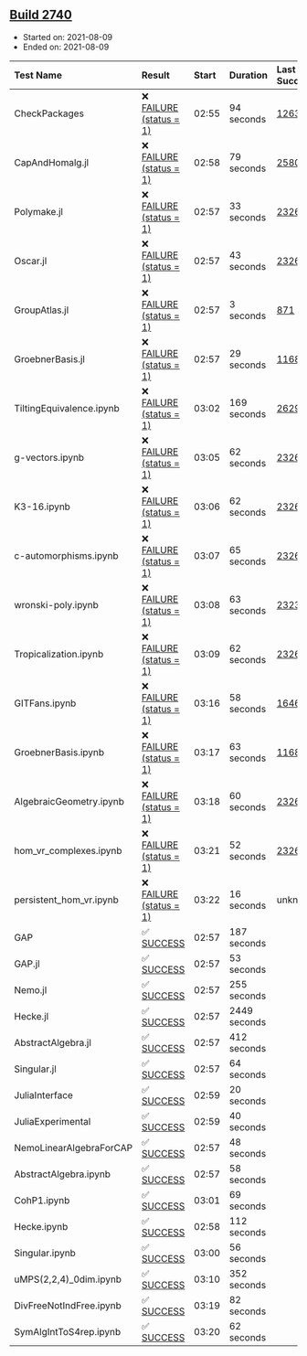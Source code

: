 ## [Build 2740](https://oscarci.mathematik.uni-kl.de/job/oscar-stable/2740/)

* Started on: 2021-08-09
* Ended on: 2021-08-09

| Test Name    | Result | Start | Duration | Last Success | First Failure |
|:-------------|:-------|:------|:---------|:-------------|:--------------|
| CheckPackages | ❌ [FAILURE (status = 1)](https://oscarci.mathematik.uni-kl.de/job/oscar-stable/2740/artifact/logs/build-2740/CheckPackages.log) | 02:55 | 94 seconds | [1263](https://oscarci.mathematik.uni-kl.de/job/oscar-stable/1263/) | [1264](https://oscarci.mathematik.uni-kl.de/job/oscar-stable/1264/) |
| CapAndHomalg.jl | ❌ [FAILURE (status = 1)](https://oscarci.mathematik.uni-kl.de/job/oscar-stable/2740/artifact/logs/build-2740/CapAndHomalg.jl.log) | 02:58 | 79 seconds | [2580](https://oscarci.mathematik.uni-kl.de/job/oscar-stable/2580/) | [2581](https://oscarci.mathematik.uni-kl.de/job/oscar-stable/2581/) |
| Polymake.jl | ❌ [FAILURE (status = 1)](https://oscarci.mathematik.uni-kl.de/job/oscar-stable/2740/artifact/logs/build-2740/Polymake.jl.log) | 02:57 | 33 seconds | [2326](https://oscarci.mathematik.uni-kl.de/job/oscar-stable/2326/) | [2327](https://oscarci.mathematik.uni-kl.de/job/oscar-stable/2327/) |
| Oscar.jl | ❌ [FAILURE (status = 1)](https://oscarci.mathematik.uni-kl.de/job/oscar-stable/2740/artifact/logs/build-2740/Oscar.jl.log) | 02:57 | 43 seconds | [2326](https://oscarci.mathematik.uni-kl.de/job/oscar-stable/2326/) | [2327](https://oscarci.mathematik.uni-kl.de/job/oscar-stable/2327/) |
| GroupAtlas.jl | ❌ [FAILURE (status = 1)](https://oscarci.mathematik.uni-kl.de/job/oscar-stable/2740/artifact/logs/build-2740/GroupAtlas.jl.log) | 02:57 | 3 seconds | [871](https://oscarci.mathematik.uni-kl.de/job/oscar-stable/871/) | [872](https://oscarci.mathematik.uni-kl.de/job/oscar-stable/872/) |
| GroebnerBasis.jl | ❌ [FAILURE (status = 1)](https://oscarci.mathematik.uni-kl.de/job/oscar-stable/2740/artifact/logs/build-2740/GroebnerBasis.jl.log) | 02:57 | 29 seconds | [1168](https://oscarci.mathematik.uni-kl.de/job/oscar-stable/1168/) | [1169](https://oscarci.mathematik.uni-kl.de/job/oscar-stable/1169/) |
| TiltingEquivalence.ipynb | ❌ [FAILURE (status = 1)](https://oscarci.mathematik.uni-kl.de/job/oscar-stable/2740/artifact/logs/build-2740/TiltingEquivalence.ipynb.log) | 03:02 | 169 seconds | [2629](https://oscarci.mathematik.uni-kl.de/job/oscar-stable/2629/) | [2630](https://oscarci.mathematik.uni-kl.de/job/oscar-stable/2630/) |
| g-vectors.ipynb | ❌ [FAILURE (status = 1)](https://oscarci.mathematik.uni-kl.de/job/oscar-stable/2740/artifact/logs/build-2740/g-vectors.ipynb.log) | 03:05 | 62 seconds | [2326](https://oscarci.mathematik.uni-kl.de/job/oscar-stable/2326/) | [2327](https://oscarci.mathematik.uni-kl.de/job/oscar-stable/2327/) |
| K3-16.ipynb | ❌ [FAILURE (status = 1)](https://oscarci.mathematik.uni-kl.de/job/oscar-stable/2740/artifact/logs/build-2740/K3-16.ipynb.log) | 03:06 | 62 seconds | [2326](https://oscarci.mathematik.uni-kl.de/job/oscar-stable/2326/) | [2327](https://oscarci.mathematik.uni-kl.de/job/oscar-stable/2327/) |
| c-automorphisms.ipynb | ❌ [FAILURE (status = 1)](https://oscarci.mathematik.uni-kl.de/job/oscar-stable/2740/artifact/logs/build-2740/c-automorphisms.ipynb.log) | 03:07 | 65 seconds | [2326](https://oscarci.mathematik.uni-kl.de/job/oscar-stable/2326/) | [2327](https://oscarci.mathematik.uni-kl.de/job/oscar-stable/2327/) |
| wronski-poly.ipynb | ❌ [FAILURE (status = 1)](https://oscarci.mathematik.uni-kl.de/job/oscar-stable/2740/artifact/logs/build-2740/wronski-poly.ipynb.log) | 03:08 | 63 seconds | [2323](https://oscarci.mathematik.uni-kl.de/job/oscar-stable/2323/) | [2324](https://oscarci.mathematik.uni-kl.de/job/oscar-stable/2324/) |
| Tropicalization.ipynb | ❌ [FAILURE (status = 1)](https://oscarci.mathematik.uni-kl.de/job/oscar-stable/2740/artifact/logs/build-2740/Tropicalization.ipynb.log) | 03:09 | 62 seconds | [2326](https://oscarci.mathematik.uni-kl.de/job/oscar-stable/2326/) | [2327](https://oscarci.mathematik.uni-kl.de/job/oscar-stable/2327/) |
| GITFans.ipynb | ❌ [FAILURE (status = 1)](https://oscarci.mathematik.uni-kl.de/job/oscar-stable/2740/artifact/logs/build-2740/GITFans.ipynb.log) | 03:16 | 58 seconds | [1646](https://oscarci.mathematik.uni-kl.de/job/oscar-stable/1646/) | [1647](https://oscarci.mathematik.uni-kl.de/job/oscar-stable/1647/) |
| GroebnerBasis.ipynb | ❌ [FAILURE (status = 1)](https://oscarci.mathematik.uni-kl.de/job/oscar-stable/2740/artifact/logs/build-2740/GroebnerBasis.ipynb.log) | 03:17 | 63 seconds | [1168](https://oscarci.mathematik.uni-kl.de/job/oscar-stable/1168/) | [1169](https://oscarci.mathematik.uni-kl.de/job/oscar-stable/1169/) |
| AlgebraicGeometry.ipynb | ❌ [FAILURE (status = 1)](https://oscarci.mathematik.uni-kl.de/job/oscar-stable/2740/artifact/logs/build-2740/AlgebraicGeometry.ipynb.log) | 03:18 | 60 seconds | [2326](https://oscarci.mathematik.uni-kl.de/job/oscar-stable/2326/) | [2327](https://oscarci.mathematik.uni-kl.de/job/oscar-stable/2327/) |
| hom_vr_complexes.ipynb | ❌ [FAILURE (status = 1)](https://oscarci.mathematik.uni-kl.de/job/oscar-stable/2740/artifact/logs/build-2740/hom_vr_complexes.ipynb.log) | 03:21 | 52 seconds | [2326](https://oscarci.mathematik.uni-kl.de/job/oscar-stable/2326/) | [2327](https://oscarci.mathematik.uni-kl.de/job/oscar-stable/2327/) |
| persistent_hom_vr.ipynb | ❌ [FAILURE (status = 1)](https://oscarci.mathematik.uni-kl.de/job/oscar-stable/2740/artifact/logs/build-2740/persistent_hom_vr.ipynb.log) | 03:22 | 16 seconds | unknown | unknown |
| GAP | ✅ [SUCCESS](https://oscarci.mathematik.uni-kl.de/job/oscar-stable/2740/artifact/logs/build-2740/GAP.log) | 02:57 | 187 seconds |  |  |
| GAP.jl | ✅ [SUCCESS](https://oscarci.mathematik.uni-kl.de/job/oscar-stable/2740/artifact/logs/build-2740/GAP.jl.log) | 02:57 | 53 seconds |  |  |
| Nemo.jl | ✅ [SUCCESS](https://oscarci.mathematik.uni-kl.de/job/oscar-stable/2740/artifact/logs/build-2740/Nemo.jl.log) | 02:57 | 255 seconds |  |  |
| Hecke.jl | ✅ [SUCCESS](https://oscarci.mathematik.uni-kl.de/job/oscar-stable/2740/artifact/logs/build-2740/Hecke.jl.log) | 02:57 | 2449 seconds |  |  |
| AbstractAlgebra.jl | ✅ [SUCCESS](https://oscarci.mathematik.uni-kl.de/job/oscar-stable/2740/artifact/logs/build-2740/AbstractAlgebra.jl.log) | 02:57 | 412 seconds |  |  |
| Singular.jl | ✅ [SUCCESS](https://oscarci.mathematik.uni-kl.de/job/oscar-stable/2740/artifact/logs/build-2740/Singular.jl.log) | 02:57 | 64 seconds |  |  |
| JuliaInterface | ✅ [SUCCESS](https://oscarci.mathematik.uni-kl.de/job/oscar-stable/2740/artifact/logs/build-2740/JuliaInterface.log) | 02:59 | 20 seconds |  |  |
| JuliaExperimental | ✅ [SUCCESS](https://oscarci.mathematik.uni-kl.de/job/oscar-stable/2740/artifact/logs/build-2740/JuliaExperimental.log) | 02:59 | 40 seconds |  |  |
| NemoLinearAlgebraForCAP | ✅ [SUCCESS](https://oscarci.mathematik.uni-kl.de/job/oscar-stable/2740/artifact/logs/build-2740/NemoLinearAlgebraForCAP.log) | 02:57 | 48 seconds |  |  |
| AbstractAlgebra.ipynb | ✅ [SUCCESS](https://oscarci.mathematik.uni-kl.de/job/oscar-stable/2740/artifact/logs/build-2740/AbstractAlgebra.ipynb.log) | 02:57 | 58 seconds |  |  |
| CohP1.ipynb | ✅ [SUCCESS](https://oscarci.mathematik.uni-kl.de/job/oscar-stable/2740/artifact/logs/build-2740/CohP1.ipynb.log) | 03:01 | 69 seconds |  |  |
| Hecke.ipynb | ✅ [SUCCESS](https://oscarci.mathematik.uni-kl.de/job/oscar-stable/2740/artifact/logs/build-2740/Hecke.ipynb.log) | 02:58 | 112 seconds |  |  |
| Singular.ipynb | ✅ [SUCCESS](https://oscarci.mathematik.uni-kl.de/job/oscar-stable/2740/artifact/logs/build-2740/Singular.ipynb.log) | 03:00 | 56 seconds |  |  |
| uMPS(2,2,4)_0dim.ipynb | ✅ [SUCCESS](https://oscarci.mathematik.uni-kl.de/job/oscar-stable/2740/artifact/logs/build-2740/uMPS-2-2-4-_0dim.ipynb.log) | 03:10 | 352 seconds |  |  |
| DivFreeNotIndFree.ipynb | ✅ [SUCCESS](https://oscarci.mathematik.uni-kl.de/job/oscar-stable/2740/artifact/logs/build-2740/DivFreeNotIndFree.ipynb.log) | 03:19 | 82 seconds |  |  |
| SymAlgIntToS4rep.ipynb | ✅ [SUCCESS](https://oscarci.mathematik.uni-kl.de/job/oscar-stable/2740/artifact/logs/build-2740/SymAlgIntToS4rep.ipynb.log) | 03:20 | 62 seconds |  |  |
